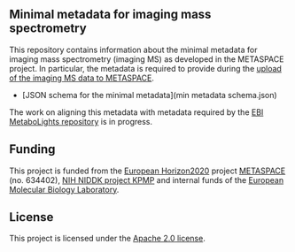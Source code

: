 ## Minimal metadata for imaging mass spectrometry

This repository contains information about the minimal metadata for imaging mass spectrometry (imaging MS) as developed in the METASPACE project. In particular, the metadata is required to provide during the [upload of the imaging MS data to METASPACE](http://upload.metaspace2020.eu/).

* [JSON schema for the minimal metadata](min metadata schema.json)

The work on aligning this metadata with metadata required by the [EBI MetaboLights repository](www.ebi.ac.uk/metabolights/) is in progress.

## Funding

This project is funded from the [European Horizon2020](https://ec.europa.eu/programmes/horizon2020/)
project [METASPACE](http://project.metaspace2020.eu/) (no. 634402),
[NIH NIDDK project KPMP](http://kpmp.org/)
and internal funds of the [European Molecular Biology Laboratory](https://www.embl.org/).

## License

This project is licensed under the [Apache 2.0 license](LICENSE).
